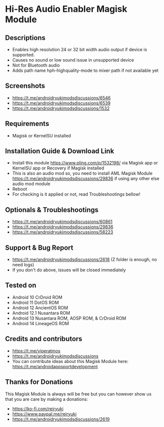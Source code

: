 # Hi-Res Audio Enabler Magisk Module

## Descriptions
- Enables high resolution 24 or 32 bit width audio output if device is supported.
- Causes no sound or low sound issue in unsupported device
- Not for Bluetooth audio
- Adds path name hph-highquality-mode to mixer path if not available yet

## Screenshots
- https://t.me/androidryukimodsdiscussions/6546
- https://t.me/androidryukimodsdiscussions/6539
- https://t.me/androidryukimodsdiscussions/1532

## Requirements
- Magisk or KernelSU installed

## Installation Guide & Download Link
- Install this module https://www.pling.com/p/1532198/ via Magisk app or KernelSU app or Recovery if Magisk installed
- This is also an audio mod so, you need to install AML Magisk Module https://t.me/androidryukimodsdiscussions/29836 if using any other else audio mod module
- Reboot
- For checking is it applied or not, read Troubleshootings bellow!

## Optionals & Troubleshootings
- https://t.me/androidryukimodsdiscussions/60861
- https://t.me/androidryukimodsdiscussions/29836
- https://t.me/androidryukimodsdiscussions/58223

## Support & Bug Report
- https://t.me/androidryukimodsdiscussions/2618 (Z folder is enough, no need logs)
- If you don't do above, issues will be closed immediately

## Tested on
- Android 10 CrDroid ROM
- Android 11 DotOS ROM
- Android 12 AncientOS ROM
- Android 12.1 Nusantara ROM
- Android 13 Nusantara ROM, AOSP ROM, & CrDroid ROM
- Android 14 LineageOS ROM

## Credits and contributors
- https://t.me/viperatmos
- https://t.me/androidryukimodsdiscussions
- You can contribute ideas about this Magisk Module here: https://t.me/androidappsportdevelopment

## Thanks for Donations
This Magisk Module is always will be free but you can however show us that you are care by making a donations:
- https://ko-fi.com/reiryuki
- https://www.paypal.me/reiryuki
- https://t.me/androidryukimodsdiscussions/2619


